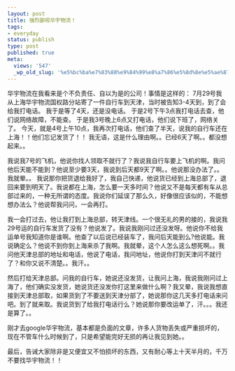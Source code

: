 ```yaml
---
layout: post
title: 强烈鄙视华宇物流！
tags:
- everyday
status: publish
type: post
published: true
meta:
  views: '547'
  _wp_old_slug: '%e5%bc%ba%e7%83%88%e9%84%99%e8%a7%86%e5%8d%8e%e5%ae%87%e7%89%a9%e6%b5%81%ef%bc%81'
---
```

华宇物流在我看来是个不负责任、自以为是的公司！事情是这样的：
7月29号我从上海华宇物流国权路分站寄了一件自行车到天津，当时被告知3-4天到，到了会给我打电话。
我于是等了4天，还是没电话。
于是2号下午3点我打电话去查，他们说网络故障，不能查。
于是我3号晚上6点又打电话，他们说下班了，网络关了。
今天，就是4号上午10点，我再次打电话，他们查了半天，说我的自行车还在上海！！他们忘记发货了！！
我无语，这是什么理由啊。。已经6天了啊。。都没想起来。。

我说我7号的飞机，他说你找人领取不就行了？我说我自行车要上飞机的啊。我问他后天能不能到？他说至少要3天，我说到后天都9天了啊。。他说那没办法了。。我就晕。。
我说那你把货退给我好了，我自己快递，他说货已经到上海总部了，退回来要到明天了。我说都在上海，怎么要一天多时间？他说又不是每天都有车从总部过来的，一种无所谓的态度。我说你们延误了那么久，好像很应该似的，不能想想办法么？他说帮我问问，一会再打。

我一会打过去，他让我打到上海总部，转天津线。一个很无礼的男的接的，我说我29号运的自行车发货了没有？他说发了。我说我刚问过还没发呀。他说你不给我运单号我知道你是谁啊。他查了以后说已经装车了，我问后天能到么?他说能。我说确定么？他说不到你到上海来杀了我啊。我就晕，这个人怎么这么想死啊。。我问他天津总部的地址和电话，他说了电话，我问地址，他说你打到天津问不就行了？和你又说不清楚。。我汗。。

然后打给天津总部。问我的自行车，她说还没发货，让我问上海，我说我刚问过上海了，他们确实没发货，她说货还没发你打这里来做什么啊？我又晕，我说我想直接到天津总部取，如果货到了不要送到天津分部了，她说那你这几天多打电话来问吧。到了就来取。我说货到了给我打电话行么？她说那你要改运单了，汗。。。我还是算了。。

刚才去google华宇物流，基本都是负面的文章，许多人货物丢失或严重损坏的，现在不管车什么时候到了，只是希望能完好无损的再让我见到她。。

最后，告诫大家除非是又便宜又不怕损坏的东西，又有耐心等上十天半月的，千万不要找华宇物流！！
